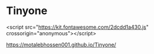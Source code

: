 # Tinyone
 &lt;script src="https://kit.fontawesome.com/2dcdd1a430.js" crossorigin="anonymous">&lt;/script>


https://motalebhossen001.github.io/Tinyone/
